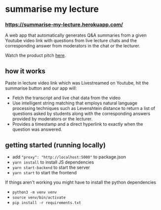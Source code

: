 # summarise my lecture
### https://summarise-my-lecture.herokuapp.com/
A web app that automatically generates Q&A summaries from a given Youtube video link with questions from live lecture chats and the corresponding answer from moderators in the chat or the lecturer.

Watch the product pitch [here](https://www.youtube.com/watch?v=fJBVRQbtfBo&list=PLtdbwEd-4QWHZTWOyB2W73nn9hwAoLj6c&index=19). 

## how it works
Paste in lecture video link which was Livestreamed on Youtube, hit the summarise button and our app will:
- Fetch the transcript and live chat data from the video
- Use intelligent string matching that employs natural language processing techniques such as Levenshtein distance to return a list of questions asked by students along with the corresponding answers provided by moderators or the lecturer.
- Provides a timestamp and a direct hyperlink to exactly when the question was answered. 

## getting started (running locally)
- add `"proxy": "http://localhost:5000"` to package.json
- `yarn install` to install JS dependencies
- `yarn start-backend` to start the server
- `yarn start` to start the frontend

If things aren't working you might have to install the python dependencies
- `python3 -m venv venv`
- `source venv/bin/activate`
- `pip install -r requirements.txt`
